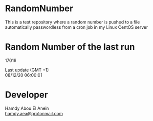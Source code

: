 # RandomNumber    
This is a test repository where a random number is pushed to a file automatically passwordless from a cron job in my Linux CentOS server    
# Random Number of the last run   
17019
      
Last update (GMT +1)    
08/12/20 06:00:01
# Developer    
Hamdy Abou El Anein   
hamdy.aea@protonmail.com
